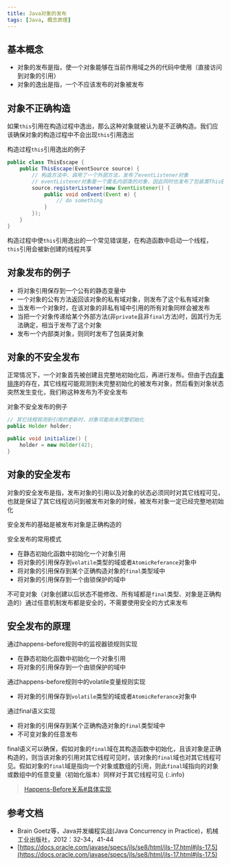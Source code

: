 ```yaml
---
title: Java对象的发布
tags: [Java, 概念原理]
---
```


## 基本概念

* 对象的发布是指，使一个对象能够在当前作用域之外的代码中使用（直接访问到对象的引用）
* 对象的逸出是指，一个不应该发布的对象被发布

## 对象不正确构造

如果`this`引用在构造过程中逸出，那么这种对象就被认为是不正确构造。我们应该确保对象的构造过程中不会出现`this`引用逸出

构造过程`this`引用逸出的例子

```java
public class ThisEscape {
    public ThisEscape(EventSource source) {
        // 构造方法中，调用了一个外部方法，发布了eventListener对象
        // eventListener对象是一个匿名内部类的对象，因此同时也发布了包装类ThisEscape的this对象
        source.registerListener(new EventListener() {
            public void onEvent(Event e) {
                // do something
            }
        });
    }
}
```


 构造过程中使`this`引用逸出的一个常见错误是，在构造函数中启动一个线程，`this`引用会被新创建的线程共享

## 对象发布的例子

* 将对象引用保存到一个公有的静态变量中
* 一个对象的公有方法返回该对象的私有域对象，则发布了这个私有域对象
* 当发布一个对象时，在该对象的非私有域中引用的所有对象同样会被发布
* 当把一个对象传递给某个外部方法(非`private`且非`final`方法)时，因其行为无法确定，相当于发布了这个对象
* 发布一个内部类对象，则同时发布了包装类对象

## 对象的不安全发布

正常情况下，一个对象首先被创建且完整地初始化后，再进行发布。但由于[内存重排序](https://blog.oliverclio.com/2023/01/11/%E5%86%85%E5%AD%98%E9%87%8D%E6%8E%92%E5%BA%8F(Memory-Reordering).html)的存在，其它线程可能观测到未完整初始化的被发布对象，然后看到对象状态突然发生变化，我们称这种发布为不安全发布

对象不安全发布的例子

```java
// 其它线程观测到引用的更新时，对象可能尚未完整初始化
public Holder holder;

public void initialize() {
    holder = new Holder(42);
}
```

## 对象的安全发布

对象的安全发布是指，发布对象的引用以及对象的状态必须同时对其它线程可见，也就是保证了其它线程访问到被发布对象的时候，被发布对象一定已经完整地初始化

安全发布的基础是被发布对象是正确构造的

安全发布的常用模式
* 在静态初始化函数中初始化一个对象引用
* 将对象的引用保存到`volatile`类型的域或者`AtomicReferance`对象中
* 将对象的引用保存到某个正确构造对象的`final`类型域中
* 将对象的引用保存到一个由锁保护的域中

不可变对象（对象创建以后状态不能修改、所有域都是`final`类型、对象是正确构造的）通过任意机制发布都是安全的，不需要使用安全的方式来发布

## 安全发布的原理

通过happens-before规则中的监视器锁规则实现
* 在静态初始化函数中初始化一个对象引用
* 将对象的引用保存到一个由锁保护的域中

通过happens-before规则中的volatile变量规则实现
* 将对象的引用保存到`volatile`类型的域或者`AtomicReferance`对象中

通过final语义实现
* 将对象的引用保存到某个正确构造对象的`final`类型域中
* 不可变对象的任意发布

final语义可以确保，假如对象的`final`域在其构造函数中初始化，且该对象是正确构造的，则当该对象的引用对其它线程可见时，该对象的`final`域也对其它线程可见。假如对象的`final`域是指向一个对象或数组的引用，则此`final`域指向的对象或数组中的任意变量（初始化版本）同样对于其它线程可见
{:.info}

> [Happens-Before关系#具体实现](https://blog.oliverclio.com/2023/05/02/Happens-Before%E5%85%B3%E7%B3%BB.html#%E5%85%B7%E4%BD%93%E5%AE%9E%E7%8E%B0)

## 参考文档

* Brain Goetz等，Java并发编程实战(Java Concurrency in Practice)，机械工业出版社，2012：32-34，41-44
* [https://docs.oracle.com/javase/specs/jls/se8/html/jls-17.html#jls-17.5](https://docs.oracle.com/javase/specs/jls/se8/html/jls-17.html#jls-17.5)